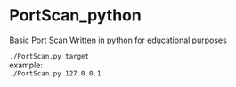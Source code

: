# PortScan_python
Basic Port Scan Written in python for educational purposes  
  

`./PortScan.py target`  
example:  
`./PortScan.py 127.0.0.1`
